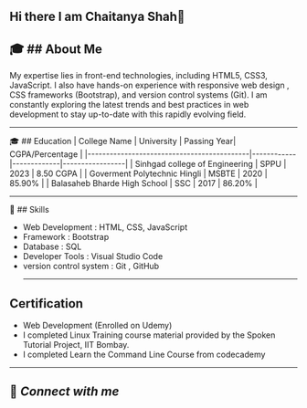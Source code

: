 ## Hi there I am Chaitanya Shah👋

<!--
**Chaitanya232001/Chaitanya232001** is a ✨ _special_ ✨ repository because its `README.md` (this file) appears on your GitHub profile.

Here are some ideas to get you started:

- 🔭 I’m currently working on ...
- 🌱 I’m currently learning ...
- 👯 I’m looking to collaborate on ...
- 🤔 I’m looking for help with ...
- 💬 Ask me about ...
- 📫 How to reach me: ...
- 😄 Pronouns: ...
- ⚡ Fun fact: ...
-->
🎓 ## About Me 
---
 My expertise lies in front-end technologies, including HTML5, CSS3, JavaScript. I also have hands-on experience with responsive web design , CSS  frameworks (Bootstrap), and version control systems (Git). I am constantly exploring the latest trends and best practices in web development to stay up-to-date with this rapidly evolving field. 
 ***
🎓 ## Education
| College Name                               | University | Passing Year| CGPA/Percentage |
|--------------------------------------------|------------|-------------|-----------------|
| Sinhgad college of Engineering             | SPPU       |   2023      |  8.50 CGPA      |
| Goverment Polytechnic Hingli               | MSBTE      |   2020      |   85.90%        |
| Balasaheb Bharde High School               |  SSC       |   2017      |   86.20%        |
___
💼 ## Skills
+ Web Development       	 : HTML, CSS, JavaScript
+ Framework               :  Bootstrap
+ Database	               :  SQL
+ Developer Tools	        : Visual Studio Code
+ version control system  : Git , GitHub
  ___
 ## Certification
- Web Development (Enrolled on Udemy)
- I completed Linux Training course material provided by the Spoken Tutorial Project, IIT Bombay.
- I completed Learn the Command Line Course from codecademy
___
🔗 *Connect with me*
-

